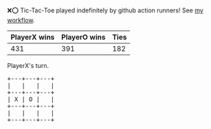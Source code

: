 :x::o: Tic-Tac-Toe played indefinitely by github action runners! See [my workflow](.github/workflows/play.yaml).

|PlayerX wins|PlayerO wins|Ties|
|-|-|-|
|431|391|182|

PlayerX's turn.

<pre>
+---+---+---+
|   |   |   |
+---+---+---+
| X | O |   |
+---+---+---+
|   |   |   |
+---+---+---+
</pre>